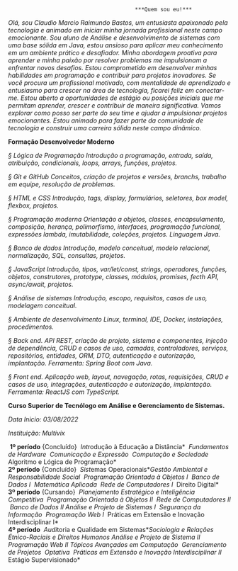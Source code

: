                                             ***Quem sou eu!***    



  *Olá, sou Claudio Marcio Raimundo Bastos, um entusiasta apaixonado pela tecnologia e animado em iniciar minha jornada profissional neste campo emocionante.
Sou aluno de Análise e desenvolvimento de sistemas com uma base sólida em Java, estou ansioso para aplicar meu conhecimento em um ambiente prático e desafiador.
Minha abordagem proativa para aprender e minha paixão por resolver problemas me impulsionam a enfrentar novos desafios. Estou comprometido em desenvolver minhas habilidades em programação e contribuir para projetos inovadores.
Se você procura um profissional motivado, com mentalidade de aprendizado e entusiasmo para crescer na área de tecnologia, ficarei feliz em conectar-me. Estou aberto a oportunidades de estágio ou posições iniciais que me permitam aprender, crescer e contribuir de maneira significativa.
Vamos explorar como posso ser parte do seu time e ajudar a impulsionar projetos emocionantes. Estou animado para fazer parte da comunidade de tecnologia e construir uma carreira sólida neste campo dinâmico.*

**Formação Desenvolvedor Moderno**

*§* *Lógica de Programação* *Introdução a programação, entrada, saída, atribuição, condicionais, loops, arrays, funções, projetos.* 

*§* *Git e GitHub* *Conceitos, criação de projetos e versões, branchs, trabalho em equipe, resolução de problemas.* 

*§* *HTML e CSS* *Introdução, tags, display, formulários, seletores, box model, flexbox, projetos.* 

*§* *Programação moderna* *Orientação a objetos, classes, encapsulamento, composição, herança, polimorfismo, interfaces,* *programação funcional, expressões lambda, imutabilidade, coleções, projetos. Linguagem Java.* 

*§* *Banco de dados* *Introdução, modelo conceitual, modelo relacional, normalização, SQL, consultas, projetos.*

*§* *JavaScript* *Introdução, tipos, var/let/const, strings, operadores, funções, objetos, construtores, prototype,* *classes, módulos, promises, fecth API, async/await, projetos.*

*§* *Análise de sistemas* *Introdução, escopo, requisitos, casos de uso, modelagem conceitual.*

*§* *Ambiente de desenvolvimento* *Linux, terminal, IDE, Docker, instalações, procedimentos.* 

*§* *Back end.* *API REST, criação de projeto, sistema e componentes, injeção de dependência, CRUD e casos de* *uso, camadas, controladores, serviços, repositórios, entidades, ORM, DTO, autenticação e* *autorização, implantação. Ferramenta: Spring Boot com Java.* 

*§* *Front end.* *Aplicação web, layout, navegação, rotas, requisições, CRUD e casos de uso, integrações,* *autenticação e autorização, implantação. Ferramenta: ReactJS com TypeScript.*



**Curso Superior de Tecnólogo em Análise e Gerenciamento de Sistemas.**

*Data Inicio: 03/08/2022*

*Instituição: Multivix*

​      **1º período** {Concluído}
​      *Int*rodução à Educação a Distância*
​      *Fundamentos de Hardware*
​      *Comunicação e Expressão*
​      *Computação e Sociedade*
​      Algoritmo e Lógica de Programação*
​      
​      **2º período** {Concluído}
​      *Sist*emas Operacionais*
​      *Gestão Ambiental e Responsabilidade Social*
​      *Programação Orientada à Objetos I*
​      *Banco de Dados I*
​      *Matemática Aplicada*
​      *Rede de Computadores I*
​      Direito Digital*
​      
​      **3º período** {Cursando}
​      *Planejamento Estratégico e Inteligência Competitiva*
​      *Programação Orientada à Objetos II*
​      *Rede de Computadores II*
​      *Banco de Dados II*
​      *Análise e Projeto de Sistemas I*
​      *Segurança da Informação*
​      *Programação Web I*
​      Práticas em Extensão e Inovação Interdisciplinar I*
​      
​      **4º período**
​      *Audi*toria e Qualidade em Sistemas*
​      *Sociologia e Relações Étnico-Raciais e Direitos Humanos*
​      *Análise e Projeto de Sistema II*
​      *Programação Web II*
​      *Tópicos Avançados em Computação*
​      *Gerenciamento de Projetos*
​      *Optativa*
​      *Práticas em Extensão e Inovação Interdisciplinar II*
​      Estágio Supervisionado*

 
